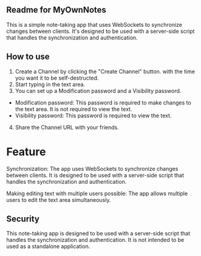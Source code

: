 ## Readme for MyOwnNotes

This is a simple note-taking app that uses WebSockets to synchronize changes between clients. It's designed to be used with a server-side script that handles the synchronization and authentication.

## How to use

1. Create a Channel by clicking the "Create Channel" button. with the time you want it to be self-destructed.
2. Start typing in the text area.
3. You can set up a Modification password and a Visibility password.
- Modification password: This password is required to make changes to the text area. It is not required to view the text.
- Visibility password: This password is required to view the text.
4. Share the Channel URL with your friends.

# Feature

Synchronization: The app uses WebSockets to synchronize changes between clients. It is designed to be used with a server-side script that handles the synchronization and authentication.

Making editing text with multiple users possible: The app allows multiple users to edit the text area simultaneously.

## Security

This note-taking app is designed to be used with a server-side script that handles the synchronization and authentication. It is not intended to be used as a standalone application.